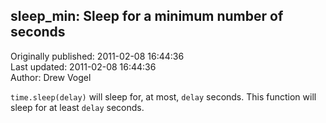 ## sleep_min: Sleep for a minimum number of seconds  
Originally published: 2011-02-08 16:44:36  
Last updated: 2011-02-08 16:44:36  
Author: Drew Vogel  
  
`time.sleep(delay)` will sleep for, at most, `delay` seconds. This function will sleep for at least `delay` seconds.